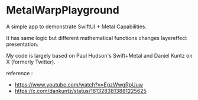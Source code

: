 # MetalWarpPlayground

A simple app to demonstrate SwiftUI + Metal Capabilities. 

It has same logic but different mathematical functions changes layereffect presentation.

My code is largely based on Paul Hudson's Swift+Metal and Daniel Kuntz on X (formerly Twitter).

reference : 
- https://www.youtube.com/watch?v=EgzWwgRpUuw
- https://x.com/dankuntz/status/1813283813881225625
